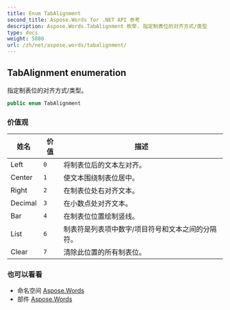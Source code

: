 ```yaml
---
title: Enum TabAlignment
second_title: Aspose.Words for .NET API 参考
description: Aspose.Words.TabAlignment 枚举. 指定制表位的对齐方式/类型
type: docs
weight: 5880
url: /zh/net/aspose.words/tabalignment/
---
```

## TabAlignment enumeration

指定制表位的对齐方式/类型。

```csharp
public enum TabAlignment
```

### 价值观

| 姓名 | 价值 | 描述 |
| --- | --- | --- |
| Left | `0` | 将制表位后的文本左对齐。 |
| Center | `1` | 使文本围绕制表位居中。 |
| Right | `2` | 在制表位处右对齐文本。 |
| Decimal | `3` | 在小数点处对齐文本。 |
| Bar | `4` | 在制表位位置绘制竖线。 |
| List | `6` | 制表符是列表项中数字/项目符号和文本之间的分隔符。 |
| Clear | `7` | 清除此位置的所有制表位。 |

### 也可以看看

* 命名空间 [Aspose.Words](../../aspose.words/)
* 部件 [Aspose.Words](../../)


